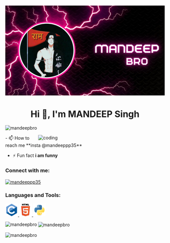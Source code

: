 ![logo](https://github.com/Mandeepbro/Mandeepbro/blob/main/index.jpg)
<h1 align="center">Hi 👋, I'm MANDEEP Singh</h1>
<p align="left"> <img src="https://komarev.com/ghpvc/?username=mandeepbro&label=Profile%20views&color=0e75b6&style=flat" alt="mandeepbro" /> </p>

<img align="right" alt="coding" width="400" src="https://media1.giphy.com/media/qgQUggAC3Pfv687qPC/giphy.gif">
- 📫 How to reach me **insta @mandeeppp35**

- ⚡ Fun fact **i am funny**

<h3 align="left">Connect with me:</h3>
<p align="left">
<a href="https://instagram.com/mandeeppp35" target="blank"><img align="center" src="https://raw.githubusercontent.com/rahuldkjain/github-profile-readme-generator/master/src/images/icons/Social/instagram.svg" alt="mandeeppp35" height="30" width="40" /></a>
</p>

<h3 align="left">Languages and Tools:</h3>
<p align="left"> <a href="https://www.cprogramming.com/" target="_blank" rel="noreferrer"> <img src="https://raw.githubusercontent.com/devicons/devicon/master/icons/c/c-original.svg" alt="c" width="40" height="40"/> </a> <a href="https://www.w3.org/html/" target="_blank" rel="noreferrer"> <img src="https://raw.githubusercontent.com/devicons/devicon/master/icons/html5/html5-original-wordmark.svg" alt="html5" width="40" height="40"/> </a> <a href="https://www.python.org" target="_blank" rel="noreferrer"> <img src="https://raw.githubusercontent.com/devicons/devicon/master/icons/python/python-original.svg" alt="python" width="40" height="40"/> </a> </p>

<p><img align="left" src="https://github-readme-stats.vercel.app/api/top-langs?username=mandeepbro&show_icons=true&locale=en&layout=compact" alt="mandeepbro" /></p>

<p>&nbsp;<img align="center" src="https://github-readme-stats.vercel.app/api?username=mandeepbro&show_icons=true&locale=en" alt="mandeepbro" /></p>

<p><img align="center" src="https://github-readme-streak-stats.herokuapp.com/?user=mandeepbro&" alt="mandeepbro" /></p>
